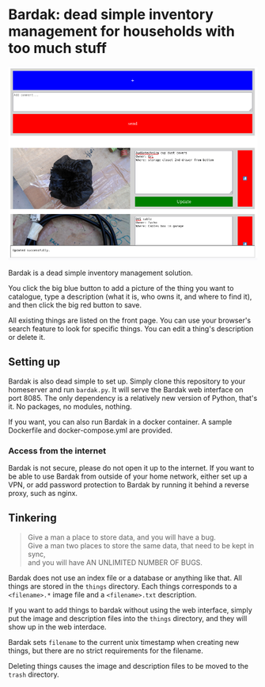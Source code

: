 # Bardak: dead simple inventory management for households with too much stuff

![screenshot of bardak web interface](screenshot.png)

Bardak is a dead simple inventory management solution.

You click the big blue button to add a picture of the thing you want to catalogue,
type a description
(what it is, who owns it, and where to find it),
and then click the big red button to save.

All existing things are listed on the front page.
You can use your browser's search feature to look for specific things.
You can edit a thing's description or delete it.

## Setting up

Bardak is also dead simple to set up.
Simply clone this repository to your homeserver and run `bardak.py`.
It will serve the Bardak web interface on port 8085.
The only dependency is a relatively new version of Python,
that's it.
No packages, no modules, nothing.

If you want, you can also run Bardak in a docker container.
A sample Dockerfile and docker-compose.yml are provided.

### Access from the internet

Bardak is not secure, please do not open it up to the internet.
If you want to be able to use Bardak from outside of your home network,
either set up a VPN,
or add password protection to Bardak by running it behind a reverse proxy,
such as nginx.

## Tinkering

> Give a man a place to store data, and you will have a bug.  
> Give a man two places to store the same data,
> that need to be kept in sync,  
> and you will have AN UNLIMITED NUMBER OF BUGS.

Bardak does not use an index file or a database or anything like that.
All things are stored in the `things` directory.
Each things corresponds to a `<filename>.*` image file
and a `<filename>.txt` description.

If you want to add things to bardak without using the web interface,
simply put the image and description files into the `things`
directory, and they will show up in the web interdace.

Bardak sets `filename` to the current unix timestamp when creating new things,
but there are no strict requirements for the filename.

Deleting things causes the image and description files to be moved to
the `trash` directory.

